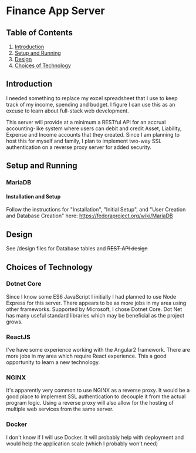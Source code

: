 # Finance App Server

## Table of Contents

  1. [Introduction](#introduction)
  2. [Setup and Running](#setup-and-running)
  3. [Design](#design)
  4. [Choices of Technology](#choices-of-technology)

## Introduction
I needed something to replace my excel spreadsheet that I use to keep track of my income, spending and budget. I figure I can use this as an excuse to 
learn about full-stack web development. 

This server will provide at a minimum a RESTful API for an accrual accounting-like system where users can debit and credit Asset, Liability, Expense and Income accounts that they created. Since I am planning to host this for myself and family, I plan to implement two-way SSL authentication on a reverse proxy server for added security.

## Setup and Running
### MariaDB
#### Installation and Setup
  Follow the instructions for "Installation", "Initial Setup", and "User Creation and Database Creation" here: https://fedoraproject.org/wiki/MariaDB

## Design
  See /design files for Database tables and ~~REST API design~~

## Choices of Technology

### Dotnet Core
Since I know some ES6 JavaScript I initially I had planned to use Node Express for this server. There appears to be as more jobs in my area using other frameworks.
Supported by Microsoft, I chose Dotnet Core. Dot Net has many useful standard libraries which may be beneficial as the project grows.

### ReactJS
I've have some experience working with the Angular2 framework. There are more jobs in my area which require React experience. This a good opportunity to learn a new 
technology.

### NGINX
It's apparently very common to use NGINX as a reverse proxy. It would be a good place to implement SSL authentication to decouple it from the actual program logic.
Using a reverse proxy will also allow for the hosting of multiple web services from the same server.

### Docker
I don't know if I will use Docker. It will probably help with deployment and would help the application scale (which I probably won't need)

